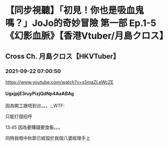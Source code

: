 # 【同步視聽】「初見！你也是吸血鬼嗎？」JoJo的奇妙冒險 第一部 Ep.1-5《幻影血脈》【香港Vtuber/月島クロス】
## Cross Ch. 月島クロス【HKVTuber】
### 2021-09-22 07:00:50
https://www.youtube.com/watch?v=s5maZLeWcZE
#### UgxjpjE3ruyPizjQdNp4AaABAg
因為開工跟唔到台。。。:_WTF:

只能打個招呼



13:45 因為要賺錢要食飯。。。

同時我嘅中秋節已經毀於我個八婆經理手上

